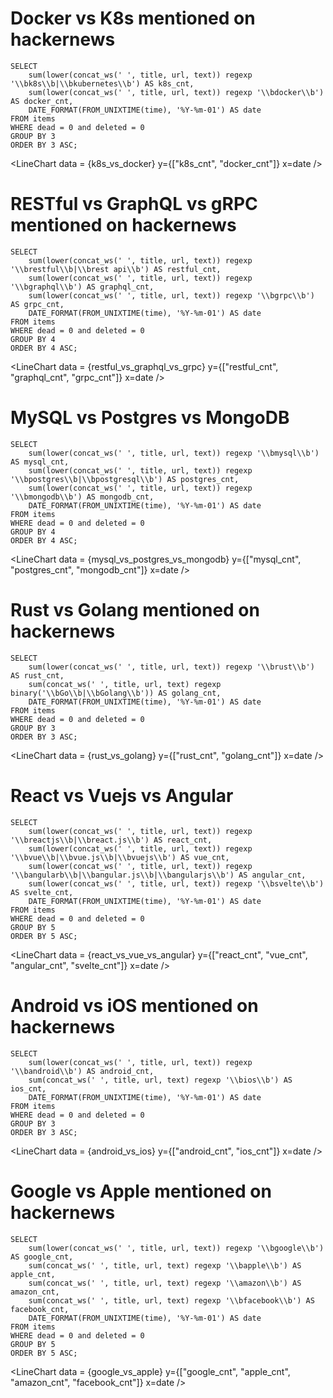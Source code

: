 # Docker vs K8s mentioned on hackernews

```k8s_vs_docker
SELECT
    sum(lower(concat_ws(' ', title, url, text)) regexp '\\bk8s\\b|\\bkubernetes\\b') AS k8s_cnt,
    sum(lower(concat_ws(' ', title, url, text)) regexp '\\bdocker\\b') AS docker_cnt,
    DATE_FORMAT(FROM_UNIXTIME(time), '%Y-%m-01') AS date
FROM items
WHERE dead = 0 and deleted = 0
GROUP BY 3
ORDER BY 3 ASC;
```

<LineChart data = {k8s_vs_docker} y={["k8s_cnt", "docker_cnt"]} x=date />

# RESTful vs GraphQL vs gRPC mentioned on hackernews

```restful_vs_graphql_vs_grpc
SELECT
    sum(lower(concat_ws(' ', title, url, text)) regexp '\\brestful\\b|\\brest api\\b') AS restful_cnt,
    sum(lower(concat_ws(' ', title, url, text)) regexp '\\bgraphql\\b') AS graphql_cnt,
    sum(lower(concat_ws(' ', title, url, text)) regexp '\\bgrpc\\b') AS grpc_cnt,
    DATE_FORMAT(FROM_UNIXTIME(time), '%Y-%m-01') AS date
FROM items
WHERE dead = 0 and deleted = 0
GROUP BY 4
ORDER BY 4 ASC;
```

<LineChart data = {restful_vs_graphql_vs_grpc} y={["restful_cnt", "graphql_cnt", "grpc_cnt"]} x=date />

# MySQL vs Postgres vs MongoDB

```mysql_vs_postgres_vs_mongodb
SELECT
    sum(lower(concat_ws(' ', title, url, text)) regexp '\\bmysql\\b') AS mysql_cnt,
    sum(lower(concat_ws(' ', title, url, text)) regexp '\\bpostgres\\b|\\bpostgresql\\b') AS postgres_cnt,
    sum(lower(concat_ws(' ', title, url, text)) regexp '\\bmongodb\\b') AS mongodb_cnt,
    DATE_FORMAT(FROM_UNIXTIME(time), '%Y-%m-01') AS date
FROM items
WHERE dead = 0 and deleted = 0
GROUP BY 4
ORDER BY 4 ASC;
```

<LineChart data = {mysql_vs_postgres_vs_mongodb} y={["mysql_cnt", "postgres_cnt", "mongodb_cnt"]} x=date />

# Rust vs Golang mentioned on hackernews

```rust_vs_golang
SELECT
    sum(lower(concat_ws(' ', title, url, text)) regexp '\\brust\\b') AS rust_cnt,
    sum(concat_ws(' ', title, url, text) regexp binary('\\bGo\\b|\\bGolang\\b')) AS golang_cnt,
    DATE_FORMAT(FROM_UNIXTIME(time), '%Y-%m-01') AS date
FROM items
WHERE dead = 0 and deleted = 0
GROUP BY 3
ORDER BY 3 ASC;
```

<LineChart data = {rust_vs_golang} y={["rust_cnt", "golang_cnt"]} x=date />


# React vs Vuejs vs Angular

```react_vs_vue_vs_angular
SELECT
    sum(lower(concat_ws(' ', title, url, text)) regexp '\\breactjs\\b|\\breact.js\\b') AS react_cnt,
    sum(lower(concat_ws(' ', title, url, text)) regexp '\\bvue\\b|\\bvue.js\\b|\\bvuejs\\b') AS vue_cnt,
    sum(lower(concat_ws(' ', title, url, text)) regexp '\\bangularb\\b|\\bangular.js\\b|\\bangularjs\\b') AS angular_cnt,
    sum(lower(concat_ws(' ', title, url, text)) regexp '\\bsvelte\\b') AS svelte_cnt,
    DATE_FORMAT(FROM_UNIXTIME(time), '%Y-%m-01') AS date
FROM items
WHERE dead = 0 and deleted = 0
GROUP BY 5
ORDER BY 5 ASC;
```

<LineChart data = {react_vs_vue_vs_angular} y={["react_cnt", "vue_cnt", "angular_cnt", "svelte_cnt"]} x=date />


# Android vs iOS mentioned on hackernews

```android_vs_ios
SELECT
    sum(lower(concat_ws(' ', title, url, text)) regexp '\\bandroid\\b') AS android_cnt,
    sum(concat_ws(' ', title, url, text) regexp '\\bios\\b') AS ios_cnt,
    DATE_FORMAT(FROM_UNIXTIME(time), '%Y-%m-01') AS date
FROM items
WHERE dead = 0 and deleted = 0
GROUP BY 3
ORDER BY 3 ASC;
```

<LineChart data = {android_vs_ios} y={["android_cnt", "ios_cnt"]} x=date />


# Google vs Apple mentioned on hackernews

```google_vs_apple
SELECT
    sum(lower(concat_ws(' ', title, url, text)) regexp '\\bgoogle\\b') AS google_cnt,
    sum(concat_ws(' ', title, url, text) regexp '\\bapple\\b') AS apple_cnt,
    sum(concat_ws(' ', title, url, text) regexp '\\amazon\\b') AS amazon_cnt,
    sum(concat_ws(' ', title, url, text) regexp '\\bfacebook\\b') AS facebook_cnt,
    DATE_FORMAT(FROM_UNIXTIME(time), '%Y-%m-01') AS date
FROM items
WHERE dead = 0 and deleted = 0
GROUP BY 5
ORDER BY 5 ASC;
```

<LineChart data = {google_vs_apple} y={["google_cnt", "apple_cnt", "amazon_cnt", "facebook_cnt"]} x=date />

